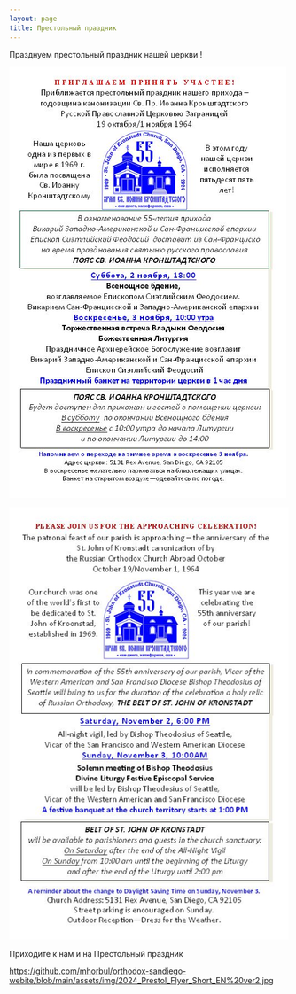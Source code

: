 ```yaml
---
layout: page
title: Престольный праздник
---
```


Празднуем престольный праздник нашей церкви !

![Престольный праздник](/assets/img/2024_Prestol_Flyer_Short_RU%20ver2.jpg#left)   

![Престольный праздник](/assets/img/2024_Prestol_Flyer_Short_EN%20ver2.jpg#right)

Приходите к нам и на Престольный праздник

https://github.com/mhorbul/orthodox-sandiego-webite/blob/main/assets/img/2024_Prestol_Flyer_Short_EN%20ver2.jpg

